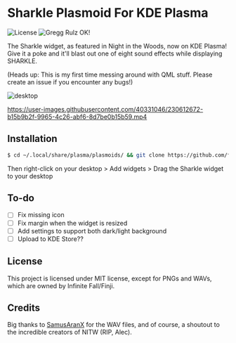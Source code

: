 # Sharkle Plasmoid For KDE Plasma 
![License](https://img.shields.io/github/license/folfcoder/plasma-sharkle?style=for-the-badge)
![Gregg Rulz OK!](https://img.shields.io/badge/Gregg%20rulz-OK-orange?&style=for-the-badge)

The Sharkle widget, as featured in Night in the Woods, now on KDE Plasma! 
Give it a poke and it'll blast out one of eight sound effects while displaying SHARKLE.

(Heads up: This is my first time messing around with QML stuff. Please create an issue if you encounter any bugs!)

![desktop](https://user-images.githubusercontent.com/40331046/230613204-50d5ac81-de44-4500-b885-02dc3951afe4.png)

https://user-images.githubusercontent.com/40331046/230612672-b15b9b2f-9965-4c26-abf6-8d7be0b15b59.mp4

## Installation
```bash
$ cd ~/.local/share/plasma/plasmoids/ && git clone https://github.com/folfcoder/plasma-sharkle im.fcd.sharkle
```
Then right-click on your desktop > Add widgets > Drag the Sharkle widget to your desktop

## To-do
- [ ] Fix missing icon
- [ ] Fix margin when the widget is resized
- [ ] Add settings to support both dark/light background
- [ ] Upload to KDE Store??

## License
This project is licensed under MIT license, except for PNGs and WAVs, which are owned by Infinite Fall/Finji.

## Credits
Big thanks to [SamusAranX](https://github.com/SamusAranX) for the WAV files, and of course, a shoutout to the incredible creators of NITW (RIP, Alec).
